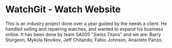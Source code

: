 # WatchGit - Watch Website

This is an industry project done over a year guided by the needs a client. He handled selling and repairing watches, and wanted to expand his business online.
It has been done by team SA005 "Swiss Titans" and we are:
Barry Sturgeon, 
Mykola Novikov,
Jeff Chitando,
Fabio Johnson,
Anacleto Panzo.
